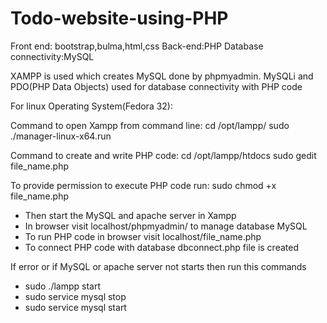 # Todo-website-using-PHP

Front end: bootstrap,bulma,html,css
Back-end:PHP
Database connectivity:MySQL

XAMPP is used which creates MySQL done by phpmyadmin.
MySQLi and PDO(PHP Data Objects) used for database connectivity with PHP code

For linux Operating System(Fedora 32):

Command to open Xampp from command line:
 cd /opt/lampp/
 sudo ./manager-linux-x64.run
 
 Command to create and write PHP code:
 cd /opt/lampp/htdocs
 sudo gedit file_name.php
 
 To provide permission to execute PHP code run:
 sudo chmod +x file_name.php
 
 * Then start the MySQL and apache server in Xampp
 * In browser visit localhost/phpmyadmin/ to manage database MySQL
 * To run PHP code in browser visit localhost/file_name.php
 * To connect PHP code with database dbconnect.php file is created
 
 If error or if MySQL or apache server not starts then run this commands
 
 * sudo ./lampp start
 * sudo service mysql stop
 * sudo service mysql start
 
